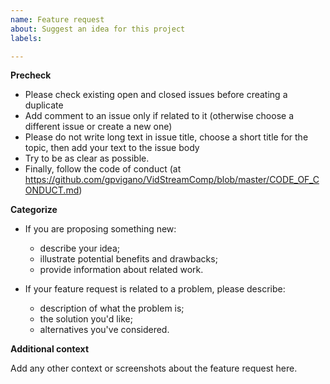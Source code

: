 ```yaml
---
name: Feature request
about: Suggest an idea for this project
labels: 

---
```


**Precheck**

* Please check existing open and closed issues before creating a duplicate
* Add comment to an issue only if related to it (otherwise choose a different issue or create a new one)
* Please do not write long text in issue title, choose a short title for the topic, then add your text to the issue body
* Try to be as clear as possible.
* Finally, follow the code of conduct (at <https://github.com/gpvigano/VidStreamComp/blob/master/CODE_OF_CONDUCT.md>)

**Categorize**

* If you are proposing something new:
  - describe your idea;
  - illustrate potential benefits and drawbacks;
  - provide information about related work.

* If your feature request is related to a problem, please describe:
  - description of what the problem is;
  - the solution you'd like;
  - alternatives you've considered.

**Additional context**

Add any other context or screenshots about the feature request here.

